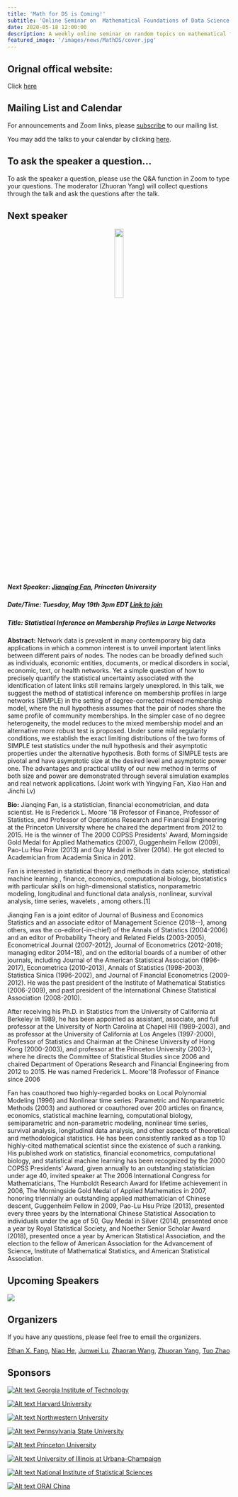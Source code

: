 ```yaml
---
title: 'Math for DS is Coming!'
subtitle: 'Online Seminar on  Mathematical Foundations of Data Science'
date: 2020-05-18 12:00:00
description: A weekly online seminar on random topics on mathematical foundations of machine learning, statistics and optimization
featured_image: '/images/news/MathDS/cover.jpg'
---
```


## Orignal offical website:
Click [here](https://sites.google.com/view/seminarmathdatascience/home)

## Mailing List and Calendar

For announcements and Zoom links, please [subscribe](https://docs.google.com/forms/d/e/1FAIpQLSfFidZVxlQKpaSc7Deu80gKoflvgYSQspST0l1UyhD6vkZfIA/viewform?usp=sf_link) to our mailing list.

You may add the talks to your calendar by clicking [here](https://www.google.com/calendar/render?cid=princeton.edu_rn1k9ev6hgesqaskquv54mb71g@group.calendar.google.com).

## To ask the speaker a question...

To ask the speaker a question, please use the Q&A function in Zoom to type your questions. The moderator (Zhuoran Yang) will collect questions through the talk and ask the questions after the talk.

## Next speaker

 <p align="center"><img width="20%" src="/images/news/MathDS/jianqing.png" /></p>

##### **Next Speaker:** [**Jianqing Fan**](https://orfe.princeton.edu/~jqfan/), Princeton University
##### **Date/Time:** Tuesday, May 19th 3pm EDT [Link to join](https://psu.zoom.us/s/95512102924)
##### **Title:** Statistical Inference on Membership Profiles in Large Networks

**Abstract:** Network data is prevalent in many contemporary big data applications in which a common interest is to unveil important latent links between different pairs of nodes. The nodes can be  broadly defined such as individuals, economic entities, documents, or medical disorders in social, economic, text, or health networks.  Yet a simple question of how to precisely quantify the statistical uncertainty associated with the identification of latent links still remains largely unexplored. In this talk, we suggest the method of statistical inference on membership profiles in large networks (SIMPLE) in the setting of degree-corrected mixed membership model, where the null hypothesis assumes that the pair of nodes share the same profile of community memberships. In the simpler case of no degree heterogeneity, the model reduces to the mixed membership model and an alternative more robust test is proposed. Under some mild regularity conditions, we establish the exact limiting distributions of the two forms of SIMPLE test statistics under the null hypothesis and their asymptotic properties under the alternative hypothesis.  Both forms of SIMPLE tests are pivotal and have asymptotic size at the desired level and asymptotic power one. The advantages and practical utility of our new method in terms of both size and power are demonstrated through several simulation examples and real network applications.  (Joint work with Yingying Fan, Xiao Han and Jinchi Lv)  

**Bio:** Jianqing Fan, is a statistician, financial econometrician, and data scientist. He is Frederick L. Moore '18 Professor of Finance, Professor of Statistics, and Professor of Operations Research and Financial Engineering at the Princeton University where he chaired the department from 2012 to 2015. He is the winner of The 2000 COPSS Presidents' Award, Morningside Gold Medal for Applied Mathematics (2007), Guggenheim Fellow (2009), Pao-Lu Hsu Prize (2013) and Guy Medal in Silver (2014). He got elected to Academician from Academia Sinica  in 2012.

Fan is interested in statistical theory and methods in data science, statistical machine learning , finance, economics, computational biology, biostatistics with particular skills on high-dimensional statistics, nonparametric modeling, longitudinal and functional data analysis, nonlinear, survival analysis, time series, wavelets , among others.[1]

Jianqing Fan is a joint editor of Journal of Business and Economics Statistics and an associate editor of Management Science (2018--), among others, was the co-editor(-in-chief) of the Annals of Statistics (2004-2006) and an editor of Probability Theory and Related Fields (2003-2005), Econometrical Journal (2007-2012), Journal of Econometrics (2012-2018; managing editor 2014-18), and on the editorial boards of a number of other journals, including Journal of the American Statistical Association (1996-2017), Econometrica (2010-2013), Annals of Statistics (1998-2003), Statistica Sinica (1996-2002), and Journal of Financial Econometrics (2009-2012). He was the past president of the Institute of Mathematical Statistics (2006-2009), and past president of the International Chinese Statistical Association (2008-2010).

After receiving his Ph.D. in Statistics from the University of California at Berkeley in 1989, he has been appointed as assistant, associate, and full professor at the University of North Carolina at Chapel Hill (1989-2003), and as professor at the University of California at Los Angeles (1997-2000), Professor of Statistics and Chairman at the Chinese University of Hong Kong (2000-2003), and professor at the Princeton University (2003-), where he directs the Committee of Statistical Studies since 2006 and chaired Department of Operations Research and Financial Engineering from 2012 to 2015. He was named Frederick L. Moore'18 Professor of Finance since 2006

Fan has coauthored two highly-regarded books on Local Polynomial Modeling (1996) and Nonlinear time series: Parametric and Nonparametric Methods (2003) and authored or coauthored over 200 articles on finance, economics, statistical machine learning, computational biology, semiparametric and non-parametric modeling, nonlinear time series, survival analysis, longitudinal data analysis, and other aspects of theoretical and methodological statistics. He has been consistently ranked as a top 10 highly-cited mathematical scientist since the existence of such a ranking. His published work on statistics, financial econometrics, computational biology, and statistical machine learning has been recognized by the 2000 COPSS Presidents' Award, given annually to an outstanding statistician under age 40, invited speaker at The 2006 International Congress for Mathematicians, The Humboldt Research Award for lifetime achievement in 2006, The Morningside Gold Medal of Applied Mathematics in 2007, honoring triennially an outstanding applied mathematician of Chinese descent, Guggenheim Fellow in 2009, Pao-Lu Hsu Prize (2013), presented every three years by the International Chinese Statistical Association to individuals under the age of 50, Guy Medal in Silver (2014), presented once a year by Royal Statistical Society, and Noether Senior Scholar Award (2018), presented once a year by American Statistical Association, and the election to the fellow of American Association for the Advancement of Science, Institute of Mathematical Statistics, and American Statistical Association.

## Upcoming Speakers

![](/images/news/MathDS/speakers.png)

## Organizers

If you have any questions, please feel free to email the organizers.

[Ethan X. Fang](http://www.personal.psu.edu/xxf13/), [Niao He](http://niaohe.ise.illinois.edu/), [Junwei Lu](https://www.hsph.harvard.edu/junwei-lu/), [Zhaoran Wang](https://www.mccormick.northwestern.edu/research-faculty/directory/profiles/wang-zhaoran.html),  [Zhuoran Yang](http://www.princeton.edu/~zy6/), [Tuo Zhao](https://www2.isye.gatech.edu/~tzhao80/)

## Sponsors

[![Alt text](/images/news/MathDS/GaTech.png) Georgia Institute of Technology](https://www.gatech.edu/)

[![Alt text](/images/news/MathDS/Harvard.png) Harvard University](https://www.harvard.edu/)

[![Alt text](/images/news/MathDS/NWU.png) Northwestern University](https://www.northwestern.edu/)

[![Alt text](/images/news/MathDS/PSU.png) Pennsylvania State University](https://www.psu.edu/)

[![Alt text](/images/news/MathDS/Princeton.png) Princeton University](https://www.princeton.edu/)

[![Alt text](/images/news/MathDS/UIUC.png) University of Illinois at Urbana-Champaign](https://illinois.edu/)

[![Alt text](/images/news/MathDS/NISS.png) National Institute of Statistical Sciences](https://www.niss.org/)

[![Alt text](/images/news/MathDS/ORAI.png) ORAI China](/)
